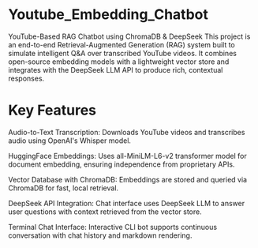 # Youtube_Embedding_Chatbot
YouTube-Based RAG Chatbot using ChromaDB &amp; DeepSeek This project is an end-to-end Retrieval-Augmented Generation (RAG) system built to simulate intelligent Q&amp;A over transcribed YouTube videos. It combines open-source embedding models with a lightweight vector store and integrates with the DeepSeek LLM API to produce rich, contextual responses.
# Key Features
Audio-to-Text Transcription: Downloads YouTube videos and transcribes audio using OpenAI's Whisper model.

HuggingFace Embeddings: Uses all-MiniLM-L6-v2 transformer model for document embedding, ensuring independence from proprietary APIs.

Vector Database with ChromaDB: Embeddings are stored and queried via ChromaDB for fast, local retrieval.

DeepSeek API Integration: Chat interface uses DeepSeek LLM to answer user questions with context retrieved from the vector store.

Terminal Chat Interface: Interactive CLI bot supports continuous conversation with chat history and markdown rendering.
